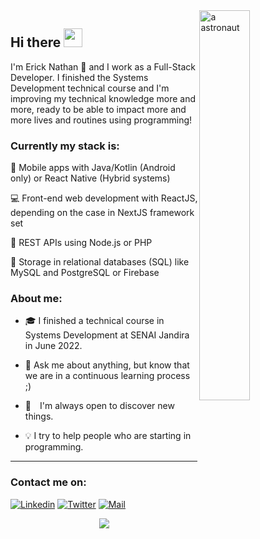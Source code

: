 <a href="https://blush.design/pt/artists/RyUTVuP8G4QeAAEEQgug/pablo-stanley" title="Illustration by Pablo Stanley">
  <img align="right" src="https://images.blush.design/zV4kqq0-yOM8Mj4wX2eH?w=920&auto=compress&cs=srgb" alt="a astronaut" width=40% height=40% />
</a>

## Hi there <img src="https://raw.githubusercontent.com/kaueMarques/kaueMarques/master/hi.gif" width="30px" height="30px">

I'm Erick Nathan 🚀 and I work as a Full-Stack Developer. I finished the Systems Development technical course and I'm improving my technical knowledge more and more, ready to be able to impact more and more lives and routines using programming!

### Currently my stack is:

📱 Mobile apps with Java/Kotlin (Android only) or React Native (Hybrid systems)

💻 Front-end web development with ReactJS, depending on the case in NextJS framework set

📡 REST APIs using Node.js or PHP

💾 Storage in relational databases (SQL) like MySQL and PostgreSQL or Firebase

### About me:

- 🎓 I finished a technical course in Systems Development at SENAI Jandira in June 2022.

- 💬 Ask me about anything, but know that we are in a continuous learning process ;)

- 🔭 I'm always open to discover new things.

- 💡 I try to help people who are starting in programming.

<hr>

### Contact me on:
[![Linkedin](https://img.shields.io/badge/Linkedin-2867b2?style=for-the-badge&logo=linkedin&logoColor=white)](https://www.linkedin.com/in/ericknathan/)
[![Twitter](https://img.shields.io/badge/Twitter-1DA1F2?style=for-the-badge&logo=twitter&logoColor=white)](https://twitter.com/ericknathann)
[![Mail](https://img.shields.io/badge/Mail-EA4335?style=for-the-badge&logo=gmail&logoColor=white)](mailto:erick.capito@hotmail.com)

<div align="center">
  <a href="https://github.com/anuraghazra/github-readme-stats">
    <img align="center" src="https://github-readme-stats.vercel.app/api?username=ericknathan&show_icons=true&theme=tokyonight&hide_border=true" />
  </a>
</div>
